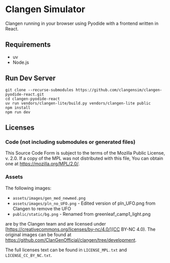 # Clangen Simulator

Clangen running in your browser using Pyodide with a frontend written in React.

## Requirements
* uv
* Node.js

## Run Dev Server

```
git clone --recurse-submodules https://github.com/clangensim/clangen-pyodide-react.git
cd clangen-pyodide-react
uv run vendors/clangen-lite/build.py vendors/clangen-lite public
npm install
npm run dev
```

## Licenses

### Code (not including submodules or generated files)

This Source Code Form is subject to the terms of the Mozilla Public License, v. 2.0. If a copy of the MPL was not distributed with this file, You can obtain one at https://mozilla.org/MPL/2.0/.

### Assets

The following images:

* `assets/images/gen_med_newmed.png`
* `assets/images/pln_no_UFO.png` - Edited version of pln_UFO.png from Clangen to remove the UFO
* `public/static/bg.png` - Renamed from greenleaf_camp1_light.png

are by the Clangen team and are licensed under [https://creativecommons.org/licenses/by-nc/4.0/](CC BY-NC 4.0). The original images can be found at https://github.com/ClanGenOfficial/clangen/tree/development.

The full licenses text can be found in `LICENSE_MPL.txt` and `LICENSE_CC_BY_NC.txt`.
